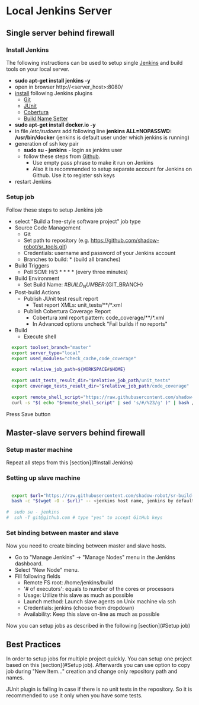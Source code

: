# Local Jenkins Server

## Single server behind firewall

### Install Jenkins

The following instructions can be used to setup single [Jenkins](https://jenkins-ci.org/) and build tools on your local server.

  * **sudo apt-get install jenkins -y**
  * open in browser http://<server_host>:8080/
  * [install]((https://wiki.jenkins-ci.org/display/JENKINS/Plugins#Plugins-Howtoinstallplugins)) following Jenkins plugins
    * [Git](https://wiki.jenkins-ci.org/display/JENKINS/Git+Plugin)
    * [JUnit](https://wiki.jenkins-ci.org/display/JENKINS/JUnit+Plugin)
    * [Cobertura](https://wiki.jenkins-ci.org/display/JENKINS/Cobertura+Plugin)
    * [Build Name Setter](https://wiki.jenkins-ci.org/display/JENKINS/Build+Name+Setter+Plugin)
  * **sudo apt-get install docker.io -y**
  * in file */etc/sudoers* add following line **jenkins ALL=NOPASSWD: /usr/bin/docker** (jenkins is default user under which jenkins is running)
  * generation of ssh key pair
    * **sudo su - jenkins** - login as jenkins user
    * follow these steps from [Github](https://help.github.com/articles/generating-ssh-keys/). 
      * Use empty pass phrase to make it run on Jenkins
      * Also it is recommended to setup separate account for Jenkins on Github. Use it to register ssh keys
  * restart Jenkins
  
### Setup job
  
Follow these steps to setup Jenkins job

  * select "Build a free-style software project" job type
  * Source Code Management
    * Git
    * Set path to repository (e.g. https://github.com/shadow-robot/sr_tools.git)
    * Credentials: username and password of your Jenkins account 
    * Branches to build: * (build all branches)
  * Build Triggers
    * Poll SCM: H/3 * * * * (every three minutes)
  * Build Environment
    * Set Build Name: #${BUILD_NUMBER}:${GIT_BRANCH}
  * Post-build Actions
    * Publish JUnit test result report
      * Test report XMLs: unit_tests/**/*.xml
    * Publish Cobertura Coverage Report
      * Cobertura xml report pattern: code_coverage/**/*.xml
      * In Advanced options uncheck "Fail builds if no reports"
  * Build
    * Execute shell

```bash
  export toolset_branch="master"
  export server_type="local"
  export used_modules="check_cache,code_coverage"
  
  export relative_job_path=${WORKSPACE#$HOME}
  
  export unit_tests_result_dir="$relative_job_path/unit_tests"
  export coverage_tests_result_dir="$relative_job_path/code_coverage"
  
  export remote_shell_script="https://raw.githubusercontent.com/shadow-robot/sr-build-tools/$toolset_branch/bin/sr-run-ci-build.sh"
  curl -s "$( echo "$remote_shell_script" | sed 's/#/%23/g' )" | bash /dev/stdin "$toolset_branch" $server_type $used_modules $relative_job_path
```
  
Press Save button
  
## Master-slave servers behind firewall
 
### Setup master machine
 
Repeat all steps from this [section](#Install Jenkins)


### Setting up slave machine

```bash

  export $url="https://raw.githubusercontent.com/shadow-robot/sr-build-tools/master/bin/sr-add-jenkins-slave.sh"
  bash -c "$(wget -O - $url)" -- <jenkins host name, jenkins by default> <jenkins sudo user, jenkins_sudo by default>
  
#  sudo su - jenkins
#  ssh -T git@github.com # type "yes" to accept GitHub keys

```

### Set binding between master and slave

Now you need to create binding between master and slave hosts.

  * Go to "Manage Jenkins" -> "Manage Nodes" menu in the Jenkins dashboard. 
  * Select "New Node" menu.
  * Fill following fields
    * Remote FS root: /home/jenkins/build
    * '# of executors': equals to number of the cores or processors
    * Usage: Utilize this slave as much as possible
    * Launch method: Launch slave agents on Unix machine via ssh 
    * Credentials: jenkins (choose from dropdown)
    * Availability: Keep this slave on-line as much as possible
  
Now you can setup jobs as described in the following [section](#Setup job)


## Best Practices

In order to setup jobs for multiple project quickly. You can setup one project based on this [section](#Setup job).
Afterwards you can use option to copy job during "New Item..." creation and change only repository path and names.

JUnit plugin is failing in case if there is no unit tests in the repository. So it is recommended to use it only when you have some tests.

